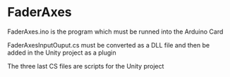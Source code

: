 # FaderAxes

FaderAxes.ino is the program which must be runned into the Arduino Card

FaderAxesInputOuput.cs must be converted as a DLL file and then be added in the Unity project as a plugin

The three last CS files are scripts for the Unity project
